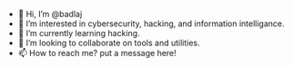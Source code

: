 - 👋 Hi, I’m @badlaj
- 👀 I’m interested in cybersecurity, hacking, and information intelligance. 
- 🌱 I’m currently learning hacking.
- 💞️ I’m looking to collaborate on tools and utilities.
- 📫 How to reach me? put a message here!

<!---
badlaj/badlaj is a ✨ special ✨ repository because its `README.md` (this file) appears on your GitHub profile.
You can click the Preview link to take a look at your changes.
--->
